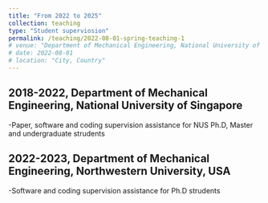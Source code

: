 ```yaml
---
title: "From 2022 to 2025"
collection: teaching
type: "Student superviosion"
permalink: /teaching/2022-08-01-spring-teaching-1
# venue: "Department of Mechanical Engineering, National University of Singapore"
# date: 2022-08-01
# location: "City, Country"
---
```


2018-2022, Department of Mechanical Engineering, National University of Singapore
------------------------------------------------------------------------------------
 -Paper, software and coding supervision assistance for NUS Ph.D, Master and undergraduate strudents

2022-2023, Department of Mechanical Engineering, Northwestern University, USA
------------------------------------------------------------------------------------
 -Software and coding supervision assistance for Ph.D strudents